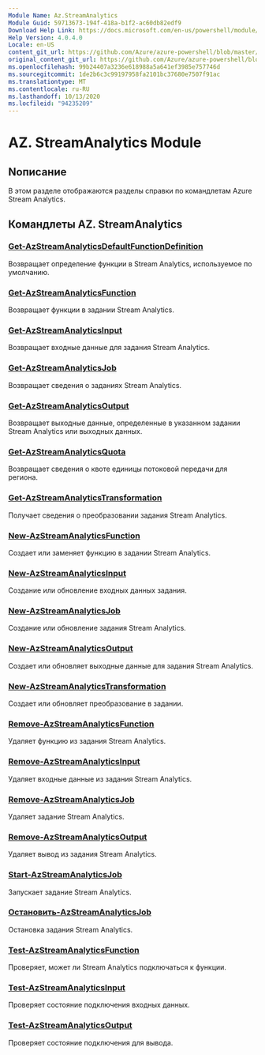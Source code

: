 ```yaml
---
Module Name: Az.StreamAnalytics
Module Guid: 59713673-194f-418a-b1f2-ac60db82edf9
Download Help Link: https://docs.microsoft.com/en-us/powershell/module/az.streamanalytics
Help Version: 4.0.4.0
Locale: en-US
content_git_url: https://github.com/Azure/azure-powershell/blob/master/src/StreamAnalytics/StreamAnalytics/help/Az.StreamAnalytics.md
original_content_git_url: https://github.com/Azure/azure-powershell/blob/master/src/StreamAnalytics/StreamAnalytics/help/Az.StreamAnalytics.md
ms.openlocfilehash: 99b24407a3236e618988a5a641ef3985e757746d
ms.sourcegitcommit: 1de2b6c3c99197958fa2101bc37680e7507f91ac
ms.translationtype: MT
ms.contentlocale: ru-RU
ms.lasthandoff: 10/13/2020
ms.locfileid: "94235209"
---
```

# AZ. StreamAnalytics Module
## Nописание
В этом разделе отображаются разделы справки по командлетам Azure Stream Analytics.

## Командлеты AZ. StreamAnalytics
### [Get-AzStreamAnalyticsDefaultFunctionDefinition](Get-AzStreamAnalyticsDefaultFunctionDefinition.md)
Возвращает определение функции в Stream Analytics, используемое по умолчанию.

### [Get-AzStreamAnalyticsFunction](Get-AzStreamAnalyticsFunction.md)
Возвращает функции в задании Stream Analytics.

### [Get-AzStreamAnalyticsInput](Get-AzStreamAnalyticsInput.md)
Возвращает входные данные для задания Stream Analytics.

### [Get-AzStreamAnalyticsJob](Get-AzStreamAnalyticsJob.md)
Возвращает сведения о заданиях Stream Analytics.

### [Get-AzStreamAnalyticsOutput](Get-AzStreamAnalyticsOutput.md)
Возвращает выходные данные, определенные в указанном задании Stream Analytics или выходных данных.

### [Get-AzStreamAnalyticsQuota](Get-AzStreamAnalyticsQuota.md)
Возвращает сведения о квоте единицы потоковой передачи для региона.

### [Get-AzStreamAnalyticsTransformation](Get-AzStreamAnalyticsTransformation.md)
Получает сведения о преобразовании задания Stream Analytics.

### [New-AzStreamAnalyticsFunction](New-AzStreamAnalyticsFunction.md)
Создает или заменяет функцию в задании Stream Analytics.

### [New-AzStreamAnalyticsInput](New-AzStreamAnalyticsInput.md)
Создание или обновление входных данных задания.

### [New-AzStreamAnalyticsJob](New-AzStreamAnalyticsJob.md)
Создание или обновление задания Stream Analytics.

### [New-AzStreamAnalyticsOutput](New-AzStreamAnalyticsOutput.md)
Создает или обновляет выходные данные для задания Stream Analytics.

### [New-AzStreamAnalyticsTransformation](New-AzStreamAnalyticsTransformation.md)
Создает или обновляет преобразование в задании.

### [Remove-AzStreamAnalyticsFunction](Remove-AzStreamAnalyticsFunction.md)
Удаляет функцию из задания Stream Analytics.

### [Remove-AzStreamAnalyticsInput](Remove-AzStreamAnalyticsInput.md)
Удаляет входные данные из задания Stream Analytics.

### [Remove-AzStreamAnalyticsJob](Remove-AzStreamAnalyticsJob.md)
Удаляет задание Stream Analytics.

### [Remove-AzStreamAnalyticsOutput](Remove-AzStreamAnalyticsOutput.md)
Удаляет вывод из задания Stream Analytics.

### [Start-AzStreamAnalyticsJob](Start-AzStreamAnalyticsJob.md)
Запускает задание Stream Analytics.

### [Остановить-AzStreamAnalyticsJob](Stop-AzStreamAnalyticsJob.md)
Остановка задания Stream Analytics.

### [Test-AzStreamAnalyticsFunction](Test-AzStreamAnalyticsFunction.md)
Проверяет, может ли Stream Analytics подключаться к функции.

### [Test-AzStreamAnalyticsInput](Test-AzStreamAnalyticsInput.md)
Проверяет состояние подключения входных данных.

### [Test-AzStreamAnalyticsOutput](Test-AzStreamAnalyticsOutput.md)
Проверяет состояние подключения для вывода.


